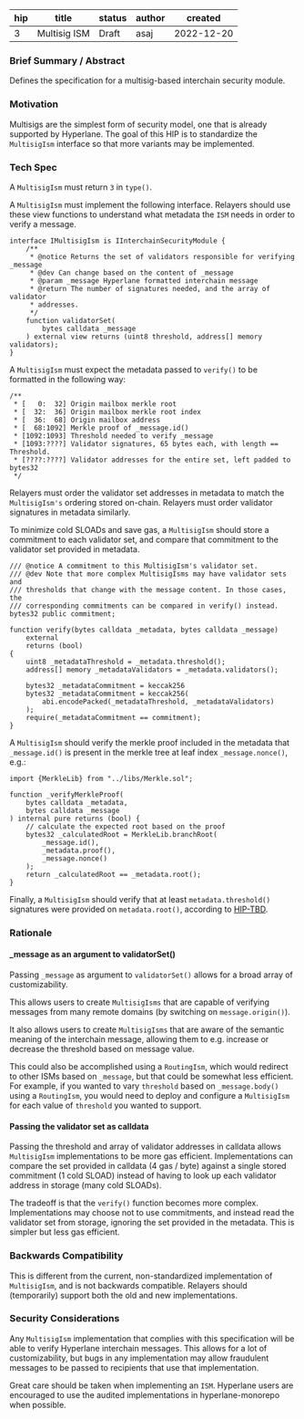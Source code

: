 | hip | title        | status | author | created    |
| --- | ------------ | ------ | ------ | ---------- |
| 3   | Multisig ISM | Draft  | asaj   | 2022-12-20 |

### **Brief Summary / Abstract**

Defines the specification for a multisig-based interchain security module.

### **Motivation**

Multisigs are the simplest form of security model, one that is already supported by Hyperlane. The goal of this HIP is to standardize the `MultisigIsm` interface so that more variants may be implemented.

### **Tech Spec**

A `MultisigIsm` must return `3` in `type()`.

A `MultisigIsm` must implement the following interface. Relayers should use these view functions to understand what metadata the `ISM` needs in order to verify a message.

```
interface IMultisigIsm is IInterchainSecurityModule {
    /**
     * @notice Returns the set of validators responsible for verifying _message
     * @dev Can change based on the content of _message
     * @param _message Hyperlane formatted interchain message
     * @return The number of signatures needed, and the array of validator
     * addresses.
     */
    function validatorSet(
        bytes calldata _message
    ) external view returns (uint8 threshold, address[] memory validators);
}
```

A `MultisigIsm` must expect the metadata passed to `verify()` to be formatted in the following way:

```
/**
 * [   0:  32] Origin mailbox merkle root
 * [  32:  36] Origin mailbox merkle root index
 * [  36:  68] Origin mailbox address
 * [  68:1092] Merkle proof of _message.id()
 * [1092:1093] Threshold needed to verify _message
 * [1093:????] Validator signatures, 65 bytes each, with length == Threshold.
 * [????:????] Validator addresses for the entire set, left padded to bytes32
 */
```

Relayers must order the validator set addresses in metadata to match the `MultisigIsm's` ordering stored on-chain. Relayers must order validator signatures in metadata similarly.

To minimize cold SLOADs and save gas, a `MultisigIsm` should store a commitment to each validator set, and compare that commitment to the validator set provided in metadata.

```
/// @notice A commitment to this MultisigIsm's validator set.
/// @dev Note that more complex MultisigIsms may have validator sets and
/// thresholds that change with the message content. In those cases, the
/// corresponding commitments can be compared in verify() instead.
bytes32 public commitment;

function verify(bytes calldata _metadata, bytes calldata _message)
    external
    returns (bool)
{
    uint8 _metadataThreshold = _metadata.threshold();
    address[] memory _metadataValidators = _metadata.validators();

    bytes32 _metadataCommitment = keccak256
    bytes32 _metadataCommitment = keccak256(
        abi.encodePacked(_metadataThreshold, _metadataValidators)
    );
    require(_metadataCommitment == commitment);
}
```

A `MultisigIsm` should verify the merkle proof included in the metadata that `_message.id()` is present in the merkle tree at leaf index `_message.nonce()`, e.g.:

```
import {MerkleLib} from "../libs/Merkle.sol";

function _verifyMerkleProof(
    bytes calldata _metadata,
    bytes calldata _message
) internal pure returns (bool) {
    // calculate the expected root based on the proof
    bytes32 _calculatedRoot = MerkleLib.branchRoot(
        _message.id(),
        _metadata.proof(),
        _message.nonce()
    );
    return _calculatedRoot == _metadata.root();
}
```

Finally, a `MultisigIsm` should verify that at least `metadata.threshold()` signatures were provided on `metadata.root()`, according to [HIP-TBD](https://link-to-signature-hip).

### **Rationale**

#### \_message as an argument to validatorSet()

Passing `_message` as argument to `validatorSet()` allows for a broad array of customizability.

This allows users to create `MultisigIsms` that are capable of verifying messages from many remote domains (by switching on `message.origin()`).

It also allows users to create `MultisigIsms` that are aware of the semantic meaning of the interchain message, allowing them to e.g. increase or decrease the threshold based on message value.

This could also be accomplished using a `RoutingIsm`, which would redirect to other ISMs based on `_message`, but that could be somewhat less efficient. For example, if you wanted to vary `threshold` based on `_message.body()` using a `RoutingIsm`, you would need to deploy and configure a `MultisigIsm` for each value of `threshold` you wanted to support.

#### Passing the validator set as calldata

Passing the threshold and array of validator addresses in calldata allows `MultisigIsm` implementations to be more gas efficient. Implementations can compare the set provided in calldata (4 gas / byte) against a single stored commitment (1 cold SLOAD) instead of having to look up each validator address in storage (many cold SLOADs).

The tradeoff is that the `verify()` function becomes more complex. Implementations may choose not to use commitments, and instead read the validator set from storage, ignoring the set provided in the metadata. This is simpler but less gas efficient.

### **Backwards Compatibility**

This is different from the current, non-standardized implementation of `MultisigIsm`, and is not backwards compatible. Relayers should (temporarily) support both the old and new implementations.

### **Security Considerations**

Any `MultisigIsm` implementation that complies with this specification will be able to verify Hyperlane interchain messages. This allows for a lot of customizability, but bugs in any implementation may allow fraudulent messages to be passed to recipients that use that implementation.

Great care should be taken when implementing an `ISM`. Hyperlane users are encouraged to use the audited implementations in hyperlane-monorepo when possible.
